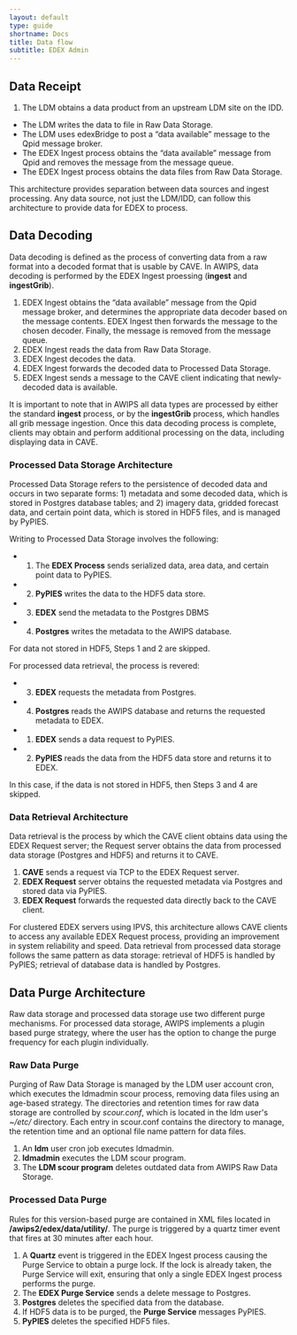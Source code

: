 ```yaml
---
layout: default
type: guide
shortname: Docs
title: Data flow
subtitle: EDEX Admin
---
```

## Data Receipt

1. The LDM obtains a data product from an upstream LDM site on the IDD.
* The LDM writes the data to file in Raw Data Storage.
* The LDM uses edexBridge to post a “data available” message to the Qpid message broker.
* The EDEX Ingest process obtains the “data available” message from Qpid and removes the message from the message queue.
* The EDEX Ingest process obtains the data files from Raw Data Storage. 

This architecture provides separation between data sources and ingest processing.  Any data source, not just the LDM/IDD, can follow this architecture to provide data for EDEX to process.

## Data Decoding

Data decoding is defined as the process of converting data from a raw format into a decoded format that is usable by CAVE.  In AWIPS, data decoding is performed by the EDEX Ingest proessing (**ingest** and **ingestGrib**).

1. EDEX Ingest obtains the “data available” message from the Qpid message broker, and determines the appropriate data decoder based on the message contents. EDEX Ingest then forwards the message to the chosen decoder.  Finally, the message is removed from the message queue.
2. EDEX Ingest reads the data from Raw Data Storage.
3. EDEX Ingest decodes the data.
4. EDEX Ingest forwards the decoded data to Processed Data Storage.
5. EDEX Ingest sends a message to the CAVE client indicating that newly-decoded data is available.

It is important to note that in AWIPS all data types are processed by either the standard **ingest** process, or by the **ingestGrib** process, which handles all grib message ingestion. Once this data decoding process is complete, clients may obtain and perform additional processing on the data, including displaying data in CAVE.

### Processed Data Storage Architecture

Processed Data Storage refers to the persistence of decoded data and occurs in two separate forms: 1) metadata and some decoded data, which is stored in Postgres database tables; and 2) imagery data, gridded forecast data, and certain point data, which is stored in HDF5 files, and is managed by PyPIES. 


Writing to Processed Data Storage involves the following:

* 1) The **EDEX Process** sends serialized data, area data, and certain point data to PyPIES.
* 2) **PyPIES** writes the data to the HDF5 data store.
* 3) **EDEX** send the metadata to the Postgres DBMS
* 4) **Postgres** writes the metadata to the AWIPS database.

For data not stored in HDF5, Steps 1 and 2 are skipped.

For processed data retrieval, the process is revered:

* 3) **EDEX** requests the metadata from Postgres.
* 4) **Postgres** reads the AWIPS database and returns the requested metadata to EDEX.
* 1) **EDEX** sends a data request to PyPIES.
* 2) **PyPIES** reads the data from the HDF5 data store and returns it to EDEX.

In this case, if the data is not stored in HDF5, then Steps 3 and 4 are skipped.


### Data Retrieval Architecture

Data retrieval is the process by which the CAVE client obtains data using the EDEX Request server; the Request server obtains the data from processed data storage (Postgres and HDF5) and returns it to CAVE. 

1. **CAVE** sends a request via TCP to the EDEX Request server.
2. **EDEX Request** server obtains the requested metadata via Postgres and stored data via PyPIES.
3. **EDEX Request** forwards the requested data directly back to the CAVE client.

For clustered EDEX servers using IPVS, this architecture allows CAVE clients to access any available EDEX Request process, providing an improvement in system reliability and speed.  Data retrieval from processed data storage follows the same pattern as data storage: retrieval of HDF5 is handled by PyPIES; retrieval of database data is handled by Postgres.

## Data Purge Architecture

Raw data storage and processed data storage use two different purge mechanisms.  For processed data storage, AWIPS implements a plugin based purge strategy, where the user has the option to change the purge frequency for each plugin individually. 

### Raw Data Purge

Purging of Raw Data Storage is managed by the LDM user account cron, which executes the ldmadmin scour process, removing data files using an age-based strategy.  The directories and retention times for raw data storage are controlled by *scour.conf*, which is located in the ldm user's *~/etc/* directory.  Each entry in scour.conf contains the directory to manage, the retention time and an optional file name pattern for data files. 

1. An **ldm** user cron job executes ldmadmin.
2. **ldmadmin** executes the LDM scour program.
3. The **LDM scour program** deletes outdated data from AWIPS Raw Data Storage.


### Processed Data Purge

Rules for this version-based purge are contained in XML files located in **/awips2/edex/data/utility/**.  The purge is triggered by a quartz timer event that fires at 30 minutes after each hour.

1. A **Quartz** event is triggered in the EDEX Ingest process causing the Purge Service to obtain a purge lock.  If the lock is already taken, the Purge Service will exit, ensuring that only a single EDEX Ingest process performs the purge.
2. The **EDEX Purge Service** sends a delete message to Postgres.
3. **Postgres** deletes the specified data from the database.
4. If HDF5 data is to be purged, the **Purge Service** messages PyPIES.
5. **PyPIES** deletes the specified HDF5 files.
